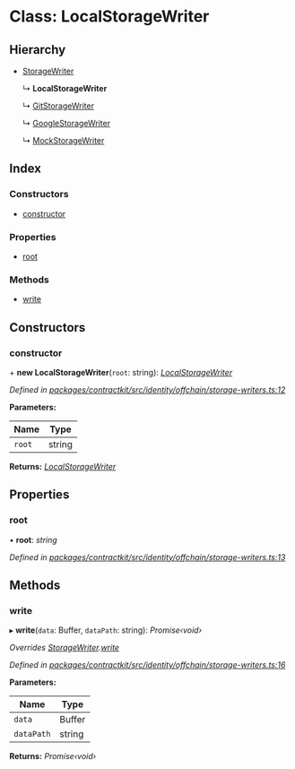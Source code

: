# Class: LocalStorageWriter

## Hierarchy

* [StorageWriter](_contractkit_src_identity_offchain_storage_writers_.storagewriter.md)

  ↳ **LocalStorageWriter**

  ↳ [GitStorageWriter](_contractkit_src_identity_offchain_storage_writers_.gitstoragewriter.md)

  ↳ [GoogleStorageWriter](_contractkit_src_identity_offchain_storage_writers_.googlestoragewriter.md)

  ↳ [MockStorageWriter](_contractkit_src_identity_offchain_storage_writers_.mockstoragewriter.md)

## Index

### Constructors

* [constructor](_contractkit_src_identity_offchain_storage_writers_.localstoragewriter.md#constructor)

### Properties

* [root](_contractkit_src_identity_offchain_storage_writers_.localstoragewriter.md#root)

### Methods

* [write](_contractkit_src_identity_offchain_storage_writers_.localstoragewriter.md#write)

## Constructors

###  constructor

\+ **new LocalStorageWriter**(`root`: string): *[LocalStorageWriter](_contractkit_src_identity_offchain_storage_writers_.localstoragewriter.md)*

*Defined in [packages/contractkit/src/identity/offchain/storage-writers.ts:12](https://github.com/celo-org/celo-monorepo/blob/master/packages/contractkit/src/identity/offchain/storage-writers.ts#L12)*

**Parameters:**

Name | Type |
------ | ------ |
`root` | string |

**Returns:** *[LocalStorageWriter](_contractkit_src_identity_offchain_storage_writers_.localstoragewriter.md)*

## Properties

###  root

• **root**: *string*

*Defined in [packages/contractkit/src/identity/offchain/storage-writers.ts:13](https://github.com/celo-org/celo-monorepo/blob/master/packages/contractkit/src/identity/offchain/storage-writers.ts#L13)*

## Methods

###  write

▸ **write**(`data`: Buffer, `dataPath`: string): *Promise‹void›*

*Overrides [StorageWriter](_contractkit_src_identity_offchain_storage_writers_.storagewriter.md).[write](_contractkit_src_identity_offchain_storage_writers_.storagewriter.md#abstract-write)*

*Defined in [packages/contractkit/src/identity/offchain/storage-writers.ts:16](https://github.com/celo-org/celo-monorepo/blob/master/packages/contractkit/src/identity/offchain/storage-writers.ts#L16)*

**Parameters:**

Name | Type |
------ | ------ |
`data` | Buffer |
`dataPath` | string |

**Returns:** *Promise‹void›*
